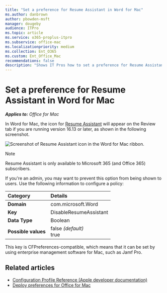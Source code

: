 ```yaml
---
title: "Set a preference for Resume Assistant in Word for Mac"
ms.author: danbrown
author: pbowden-msft
manager: dougeby
audience: ITPro
ms.topic: article
ms.service: o365-proplus-itpro
ms.subservice: office-mac
ms.localizationpriority: medium
ms.collection: Ent_O365
ms.custom: Ent_Office_Mac
recommendations: false
description: "Shows IT Pros how to set a preference for Resume Assistant in Word for Mac"
---
```


# Set a preference for Resume Assistant in Word for Mac

***Applies to:*** *Office for Mac*

In Word for Mac, the icon for [Resume Assistant](https://support.microsoft.com/office/444ff6f0-ef74-4a9c-9091-ffd7a9d1917a) will appear on the Review tab if you are running version 16.13 or later, as shown in the following screenshot.

![Screenshot of Resume Assistant icon in the Word for Mac ribbon.](../images/resume-assistant-ribbon.png)

> [!NOTE]
> Resume Assistant is only available to Microsoft 365 (and Office 365) subscribers.

If you're an admin, you may want to prevent this option from being shown to users. Use the following information to configure a policy:

|Category|Details|
|:-----|:-----|
|**Domain** <br/> | com.microsoft.Word  <br/> |
|**Key** <br/> |DisableResumeAssistant  <br/> |
|**Data Type** <br/> |Boolean  <br/> |
|**Possible values** <br/> |false  *(default)*  <br/> true  <br/> |

This key is CFPreferences-compatible, which means that it can be set by using enterprise management software for Mac, such as Jamf Pro.

## Related articles

- [Configuration Profile Reference (Apple developer documentation)](https://developer.apple.com/business/documentation/Configuration-Profile-Reference.pdf)
- [Deploy preferences for Office for Mac](deploy-preferences-for-office-for-mac.md)